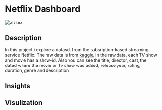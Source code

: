 # Netflix Dashboard

![alt text]()

## Description
In this project i explore a dataset from the subsription-based streaming service Netflix. The raw data is from [kaggle.](https://www.kaggle.com/datasets/shivamb/netflix-shows/?select=netflix_titles.csv)
In the raw data, each TV show and movie has a show-id. Also you can see the title, director, cast, the dated where the movie or Tv show was added, release year, rating, duration, genre and description.

## Insights 

## Visulization
